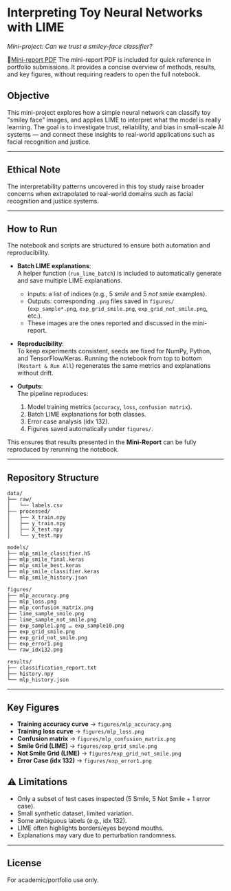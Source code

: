 # Interpreting Toy Neural Networks with LIME
*Mini-project: Can we trust a smiley-face classifier?*

📄[Mini-report PDF](Mini-Report_LIME_Based_Analysis_of_Smile_vs._Not_Smile)
The mini-report PDF is included for quick reference in portfolio submissions. It provides a concise overview of methods, results, and key figures, without requiring readers to open the full notebook.

## Objective
This mini-project explores how a simple neural network can classify toy "smiley face" images, and applies LIME to interpret what the model is really learning.
The goal is to investigate trust, reliability, and bias in small-scale AI systems — and connect these insights to real-world applications such as facial recognition and justice.
___

## Ethical Note

The interpretability patterns uncovered in this toy study raise broader concerns when extrapolated to real-world domains such as facial recognition and justice systems. 

___

## How to Run

The notebook and scripts are structured to ensure both automation and reproducibility.

- **Batch LIME explanations**:  
  A helper function (`run_lime_batch`) is included to automatically generate and save multiple LIME explanations.  
  - Inputs: a list of indices (e.g., 5 *smile* and 5 *not smile* examples).  
  - Outputs: corresponding `.png` files saved in `figures/` (`exp_sample*.png`, `exp_grid_smile.png`, `exp_grid_not_smile.png`, etc.).  
  - These images are the ones reported and discussed in the mini-report.

- **Reproducibility**:  
  To keep experiments consistent, seeds are fixed for NumPy, Python, and TensorFlow/Keras. Running the notebook from top to bottom (`Restart & Run All`) regenerates the same metrics and explanations without drift.

- **Outputs**:  
  The pipeline reproduces:  
  1. Model training metrics (`accuracy`, `loss`, `confusion matrix`).  
  2. Batch LIME explanations for both classes.  
  3. Error case analysis (idx 132).  
  4. Figures saved automatically under `figures/`.  

This ensures that results presented in the **Mini-Report** can be fully reproduced by rerunning the notebook.
___

## Repository Structure

```text
data/
├── raw/
│   └── labels.csv
├── processed/
│   ├── X_train.npy
│   ├── y_train.npy
│   ├── X_test.npy
│   └── y_test.npy

models/
├── mlp_smile_classifier.h5
├── mlp_smile_final.keras
├── mlp_smile_best.keras
├── mlp_smile_classifier.keras
└── mlp_smile_history.json

figures/
├── mlp_accuracy.png
├── mlp_loss.png
├── mlp_confusion_matrix.png
├── lime_sample_smile.png
├── lime_sample_not_smile.png
├── exp_sample1.png … exp_sample10.png
├── exp_grid_smile.png
├── exp_grid_not_smile.png
├── exp_error1.png
└── raw_idx132.png

results/
├── classification_report.txt
├── history.npy
└── mlp_history.json

```
___

## Key Figures  

- **Training accuracy curve** → `figures/mlp_accuracy.png`  
- **Training loss curve** → `figures/mlp_loss.png`  
- **Confusion matrix** → `figures/mlp_confusion_matrix.png`  
- **Smile Grid (LIME)** → `figures/exp_grid_smile.png`  
- **Not Smile Grid (LIME)** → `figures/exp_grid_not_smile.png`  
- **Error Case (idx 132)** → `figures/exp_error1.png`  


## ⚠️ Limitations

- Only a subset of test cases inspected (5 Smile, 5 Not Smile + 1 error case). 
- Small synthetic dataset, limited variation. 
- Some ambiguous labels (e.g., idx 132).
- LIME often highlights borders/eyes beyond mouths.
- Explanations may vary due to perturbation randomness.
___

## License
For academic/portfolio use only.
